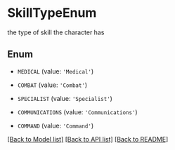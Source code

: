 # SkillTypeEnum

the type of skill the character has

## Enum

* `MEDICAL` (value: `'Medical'`)

* `COMBAT` (value: `'Combat'`)

* `SPECIALIST` (value: `'Specialist'`)

* `COMMUNICATIONS` (value: `'Communications'`)

* `COMMAND` (value: `'Command'`)

[[Back to Model list]](../README.md#documentation-for-models) [[Back to API list]](../README.md#documentation-for-api-endpoints) [[Back to README]](../README.md)


